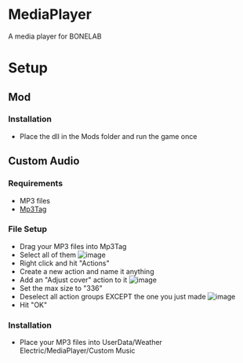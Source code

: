 # MediaPlayer
A media player for BONELAB

# Setup
## Mod
### Installation
* Place the dll in the Mods folder and run the game once
## Custom Audio
### Requirements
* MP3 files
* [Mp3Tag](https://www.mp3tag.de/en/)
### File Setup
* Drag your MP3 files into Mp3Tag
* Select all of them
![image](https://github.com/WeatherElectric/MediaPlayer/assets/30084485/ccbcff5c-02ab-41cf-90d1-0e73f637f6a0)
* Right click and hit "Actions"
* Create a new action and name it anything
* Add an "Adjust cover" action to it
![image](https://github.com/WeatherElectric/MediaPlayer/assets/30084485/e41c2489-dfef-4c3e-adb8-a148e5085100)
* Set the max size to "336"
* Deselect all action groups EXCEPT the one you just made
![image](https://github.com/WeatherElectric/MediaPlayer/assets/30084485/1f8ed712-3326-462d-945a-d9df1ffd93f6)
* Hit "OK"
### Installation
* Place your MP3 files into UserData/Weather Electric/MediaPlayer/Custom Music
